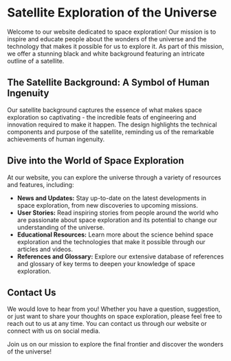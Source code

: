 <!--font:Open Sans-->

# Satellite Exploration of the Universe

Welcome to our website dedicated to space exploration! Our mission is to inspire and educate people about the wonders of the universe and the technology that makes it possible for us to explore it. As part of this mission, we offer a stunning black and white background featuring an intricate outline of a satellite.

## The Satellite Background: A Symbol of Human Ingenuity

Our satellite background captures the essence of what makes space exploration so captivating - the incredible feats of engineering and innovation required to make it happen. The design highlights the technical components and purpose of the satellite, reminding us of the remarkable achievements of human ingenuity.

## Dive into the World of Space Exploration

At our website, you can explore the universe through a variety of resources and features, including:

- **News and Updates:** Stay up-to-date on the latest developments in space exploration, from new discoveries to upcoming missions.
- **User Stories:** Read inspiring stories from people around the world who are passionate about space exploration and its potential to change our understanding of the universe.
- **Educational Resources:** Learn more about the science behind space exploration and the technologies that make it possible through our articles and videos.
- **References and Glossary:** Explore our extensive database of references and glossary of key terms to deepen your knowledge of space exploration.

## Contact Us

We would love to hear from you! Whether you have a question, suggestion, or just want to share your thoughts on space exploration, please feel free to reach out to us at any time. You can contact us through our website or connect with us on social media.

Join us on our mission to explore the final frontier and discover the wonders of the universe!

<!--

Write me content for website with wallpaper which alt text is:

"A black and white outline of a satellite, with intricate details that showcase its technical components and purpose."

The name/title of the page should not be 1:1 copy of the alt text but rather a real content of the website which is using this wallpaper.

- Use markdown format 
- Start with heading
- Heading should be short and concise
- The content should look like a real website 
- The website should not be about the wallpaper, wallpaper is just a related background
- Heading should be contain work "wallpaper" or "background"
- Include real sections like references, contact, user stories, etc. use things relevant to the page purpose.
- Feel free to use structure like headings, bullets, numbering, blockquotes, paragraphs, horizontal lines, etc.
- You can use formatting like bold or _italic_
- You can include UTF-8 emojis
- Links should be only #hash anchors (and you can refer to the document itself)
- Do not include images


---


# Exploring the Final Frontier: A Wallpaper to Inspire Your Space Exploration Dreams

Welcome to our website dedicated to all things space exploration! Our mission is to inspire and educate people about the wonders of the universe and the technology that makes it possible for us to explore it. As part of this mission, we are excited to offer a stunning black and white wallpaper featuring an intricate outline of a satellite.

## The Satellite Wallpaper: A Symbol of Human Ingenuity

Our satellite wallpaper captures the essence of what makes space exploration so captivating - the incredible feats of engineering and innovation required to make it happen. The intricate details showcased in the design highlight the technical components and purpose of the satellite, reminding us of the remarkable achievements of human ingenuity.

## Explore the Universe with Us

At our website, you can dive deep into the world of space exploration through a variety of resources and features, including:

- **News and Updates:** Stay up-to-date on the latest news and developments in space exploration, from new discoveries to upcoming missions.
- **User Stories:** Read inspiring stories from people around the world who are passionate about space exploration and its potential to change our understanding of the universe.
- **Educational Resources:** Learn more about the science behind space exploration and the technologies that make it possible through our educational articles and videos.
- **References and Glossary:** Explore our extensive database of references and glossary of key terms to deepen your knowledge of space exploration.

## Contact Us

We would love to hear from you! Whether you have a question, suggestion, or just want to share your thoughts on space exploration, please feel free to reach out to us at any time. You can contact us through our website or connect with us on social media.

Join us on our mission to explore the final frontier and discover the wonders of the universe!


---


Heading should not include word "wallpaper". The website should not be about the wallpaper itself, wallpaper is just a related background, rewrite whole content.


---


# Unleashing Your Inner Explorer: Discover the Wonders of Space with Us

Welcome to our website dedicated to all things space exploration! Our mission is to inspire and educate people about the wonders of the universe and the technology that makes it possible for us to explore it. As part of this mission, we offer a stunning black and white background featuring an intricate outline of a satellite.

## The Satellite Background: A Symbol of Human Ingenuity

Our satellite background captures the essence of what makes space exploration so captivating - the incredible feats of engineering and innovation required to make it happen. The intricate details showcased in the design highlight the technical components and purpose of the satellite, reminding us of the remarkable achievements of human ingenuity.

## Explore the Universe with Us

At our website, you can dive deep into the world of space exploration through a variety of resources and features, including:

- **News and Updates:** Stay up-to-date on the latest news and developments in space exploration, from new discoveries to upcoming missions.
- **User Stories:** Read inspiring stories from people around the world who are passionate about space exploration and its potential to change our understanding of the universe.
- **Educational Resources:** Learn more about the science behind space exploration and the technologies that make it possible through our educational articles and videos.
- **References and Glossary:** Explore our extensive database of references and glossary of key terms to deepen your knowledge of space exploration.

## Contact Us

We would love to hear from you! Whether you have a question, suggestion, or just want to share your thoughts on space exploration, please feel free to reach out to us at any time. You can contact us through our website or connect with us on social media.

Join us on our mission to explore the final frontier and discover the wonders of the universe!


---


Heading is too long, rewrite whole content.


---


# Discover the Wonders of Space with Our Satellite Background

Welcome to our website dedicated to all things space exploration! Our mission is to inspire and educate people about the wonders of the universe and the technology that makes it possible for us to explore it. As part of this mission, we offer a stunning black and white background featuring an intricate outline of a satellite.

## The Satellite Background: A Symbol of Human Ingenuity

Our satellite background captures the essence of what makes space exploration so captivating - the incredible feats of engineering and innovation required to make it happen. The design highlights the technical components and purpose of the satellite, reminding us of the remarkable achievements of human ingenuity.

## Explore the Universe with Us

At our website, you can dive deep into the world of space exploration through a variety of resources and features, including:

- **News and Updates:** Stay up-to-date on the latest news and developments in space exploration, from new discoveries to upcoming missions.
- **User Stories:** Read inspiring stories from people around the world who are passionate about space exploration and its potential to change our understanding of the universe.
- **Educational Resources:** Learn more about the science behind space exploration and the technologies that make it possible through our articles and videos.
- **References and Glossary:** Explore our extensive database of references and glossary of key terms to deepen your knowledge of space exploration.

## Contact Us

We would love to hear from you! Whether you have a question, suggestion, or just want to share your thoughts on space exploration, please feel free to reach out to us at any time. You can contact us through our website or connect with us on social media.

Join us on our mission to explore the final frontier and discover the wonders of the universe!


---


Heading is too long, rewrite whole content.


---


# Explore the Universe with Our Satellite Background

Welcome to our website dedicated to space exploration! Our mission is to inspire and educate people about the wonders of the universe and the technology that makes it possible for us to explore it. As part of this mission, we offer a stunning black and white background featuring an intricate outline of a satellite.

## The Satellite Background: A Symbol of Human Ingenuity

Our satellite background captures the essence of what makes space exploration so captivating - the incredible feats of engineering and innovation required to make it happen. The design highlights the technical components and purpose of the satellite, reminding us of the remarkable achievements of human ingenuity.

## Dive into the World of Space Exploration

At our website, you can explore the universe through a variety of resources and features, including:

- **News and Updates:** Stay up-to-date on the latest developments in space exploration, from new discoveries to upcoming missions.
- **User Stories:** Read inspiring stories from people around the world who are passionate about space exploration and its potential to change our understanding of the universe.
- **Educational Resources:** Learn more about the science behind space exploration and the technologies that make it possible through our articles and videos.
- **References and Glossary:** Explore our extensive database of references and glossary of key terms to deepen your knowledge of space exploration.

## Contact Us

We would love to hear from you! Whether you have a question, suggestion, or just want to share your thoughts on space exploration, please feel free to reach out to us at any time. You can contact us through our website or connect with us on social media.

Join us on our mission to explore the final frontier and discover the wonders of the universe!


---


Write me a Google font which is best fitting for the website.

Pick from the list:
- Poppins
- Montserrat
- Orbitron
- IBM Plex Sans
- Raleway
- Open Sans
- Roboto
- Futura
- Exo 2
- Barlow Condensed
- Lobster
- Lato
- Playfair Display
- Inter
- Great Vibes
- Dancing Script
- Alegreya


Write just the font name nothing else.


---


Open Sans

-->
